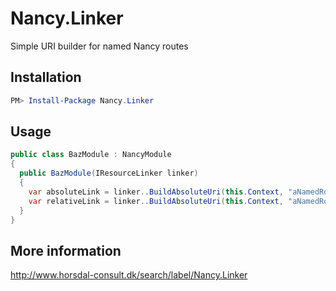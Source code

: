 # Nancy.Linker

Simple URI builder for named Nancy routes

## Installation

```PowerShell
PM> Install-Package Nancy.Linker
```

## Usage

```C#
public class BazModule : NancyModule
{
  public BazModule(IResourceLinker linker)
  {
    var absoluteLink = linker..BuildAbsoluteUri(this.Context, "aNamedRoute", parameters: new {id = 123})
    var relativeLink = linker..BuildAbsoluteUri(this.Context, "aNamedRoute", parameters: new {id = 123})
  }
}
```

## More information

http://www.horsdal-consult.dk/search/label/Nancy.Linker

